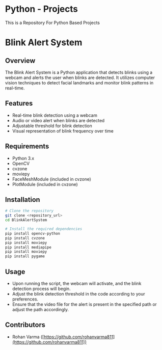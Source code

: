# Python - Projects
This is a Repository For Python Based Projects


# Blink Alert System

## Overview
The Blink Alert System is a Python application that detects blinks using a webcam and alerts the user when blinks are detected. It utilizes computer vision techniques to detect facial landmarks and monitor blink patterns in real-time.

## Features
- Real-time blink detection using a webcam
- Audio or video alert when blinks are detected
- Adjustable threshold for blink detection
- Visual representation of blink frequency over time

## Requirements
- Python 3.x
- OpenCV
- cvzone
- moviepy
- FaceMeshModule (included in cvzone)
- PlotModule (included in cvzone)

## Installation
```bash
# Clone the repository
git clone <repository_url>
cd BlinkAlertSystem

# Install the required dependencies
pip install opencv-python
pip install cvzone
pip install moviepy
pip install mediapipe
pip install moviepy
pip install pygame
```

## Usage
- Upon running the script, the webcam will activate, and the blink detection process will begin.
- Adjust the blink detection threshold in the code according to your preferences.
- Ensure that the video file for the alert is present in the specified path or adjust the path accordingly.

## Contributors
- Rohan Varma ([https://github.com/rohanvarma811](https://github.com/rohanvarma811))
